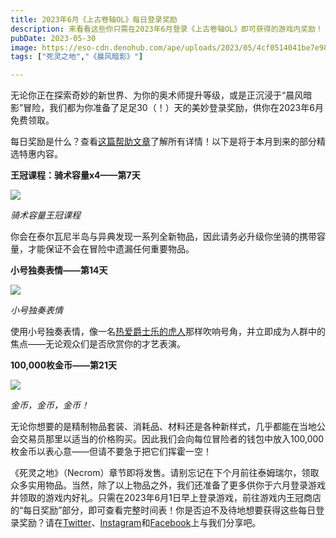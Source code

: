 ```yaml
---
title: 2023年6月《上古卷轴OL》每日登录奖励
description: 来看看这些你只需在2023年6月登录《上古卷轴OL》即可获得的游戏内奖励！ 
pubDate: 2023-05-30
image: https://eso-cdn.denohub.com/ape/uploads/2023/05/4cf0514041be7e984e78bae0778a894a.jpg
tags: ["死灵之地","《晨风暗影》"]

---
```


无论你正在探索奇妙的新世界、为你的奥术师提升等级，或是正沉浸于“晨风暗影”冒险，我们都为你准备了足足30（！）天的美妙登录奖励，供你在2023年6月免费领取。

每日奖励是什么？查看[这篇帮助文章](https://help.bethesda.net/#zh-CN/answer/60270)了解所有详情！以下是将于本月到来的部分精选特惠内容。

**王冠课程：骑术容量x4——第7天**

![](https://eso-cdn.denohub.com/ape/uploads/2023/05/b6116c63424355945c5d3693335ca22f.jpg)

<p class="text-gray-500 text-sm text-center"><i>骑术容量王冠课程</i></p>

你会在泰尔瓦尼半岛与异典发现一系列全新物品，因此请务必升级你坐骑的携带容量，才能保证不会在冒险中遗漏任何重要物品。 

**小号独奏表情——第14天**

![](https://eso-cdn.denohub.com/ape/uploads/2023/05/85f60eeb318827cbdd9ee6bd7899b18a.jpg)

<p class="text-gray-500 text-sm text-center"><i>小号独奏表情</i></p>

使用小号独奏表情，像一名[热爱爵士乐的虎人](https://www.twitch.tv/matygon)那样吹响号角，并立即成为人群中的焦点——无论观众们是否欣赏你的才艺表演。

**100,000枚金币——第21天**

![](https://eso-cdn.denohub.com/ape/uploads/2022/03/d1e1fa4d21bb12b401444edb97f59fc3.jpg)

<p class="text-gray-500 text-sm text-center"><i>金币，金币，金币！</i></p>

无论你想要的是精制物品套装、消耗品、材料还是各种新样式，几乎都能在当地公会交易员那里以适当的价格购买。因此我们会向每位冒险者的钱包中放入100,000枚金币以表心意——但请不要急于把它们挥霍一空！

《死灵之地》（Necrom）章节即将发售。请别忘记在下个月前往泰姆瑞尔，领取众多实用物品。当然，除了以上物品之外，我们还准备了更多供你于六月登录游戏并领取的游戏内好礼。只需在2023年6月1日早上登录游戏，前往游戏内王冠商店的“每日奖励”部分，即可查看完整时间表！你是否迫不及待地想要获得这些每日登录奖励？请在[Twitter](https://twitter.com/TESOnline)、[Instagram](https://www.instagram.com/elderscrollsonline/)和[Facebook](https://www.facebook.com/ElderScrollsOnline)上与我们分享吧。
